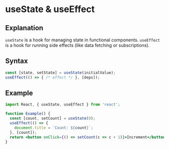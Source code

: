 # useState & useEffect

## Explanation
`useState` is a hook for managing state in functional components. `useEffect` is a hook for running side effects (like data fetching or subscriptions).

## Syntax
```jsx
const [state, setState] = useState(initialValue);
useEffect(() => { /* effect */ }, [deps]);
```

## Example
```jsx
import React, { useState, useEffect } from 'react';

function Example() {
  const [count, setCount] = useState(0);
  useEffect(() => {
    document.title = `Count: ${count}`;
  }, [count]);
  return <button onClick={() => setCount(c => c + 1)}>Increment</button>;
} 